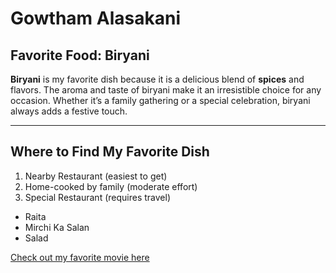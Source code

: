 # Gowtham Alasakani

## Favorite Food: Biryani

**Biryani** is my favorite dish because it is a delicious blend of **spices** and flavors. 
The aroma and taste of biryani make it an irresistible choice for any occasion. 
Whether it’s a family gathering or a special celebration, biryani always adds a festive touch.

---

## Where to Find My Favorite Dish

1. Nearby Restaurant (easiest to get)
2. Home-cooked by family (moderate effort)
3. Special Restaurant (requires travel)

- Raita
- Mirchi Ka Salan
- Salad

[Check out my favorite movie here](MyMovie.md)
